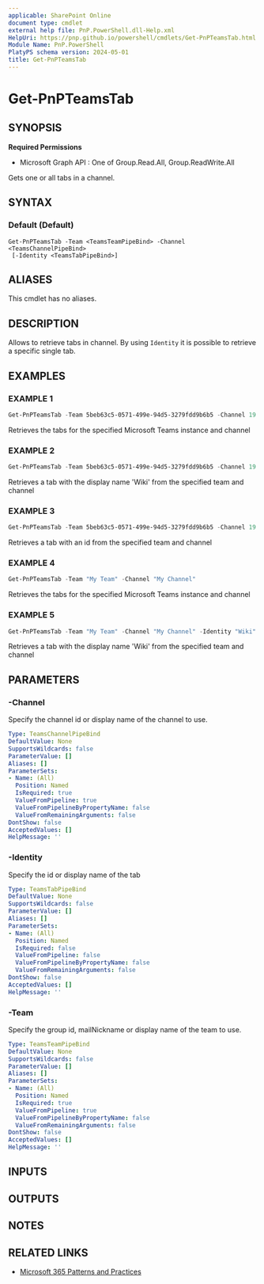 ```yaml
---
applicable: SharePoint Online
document type: cmdlet
external help file: PnP.PowerShell.dll-Help.xml
HelpUri: https://pnp.github.io/powershell/cmdlets/Get-PnPTeamsTab.html
Module Name: PnP.PowerShell
PlatyPS schema version: 2024-05-01
title: Get-PnPTeamsTab
---
```


# Get-PnPTeamsTab

## SYNOPSIS

**Required Permissions**

  * Microsoft Graph API : One of Group.Read.All, Group.ReadWrite.All

Gets one or all tabs in a channel.

## SYNTAX

### Default (Default)

```
Get-PnPTeamsTab -Team <TeamsTeamPipeBind> -Channel <TeamsChannelPipeBind>
 [-Identity <TeamsTabPipeBind>]
```

## ALIASES

This cmdlet has no aliases.

## DESCRIPTION

Allows to retrieve tabs in channel. By using `Identity` it is possible to retrieve a specific single tab.

## EXAMPLES

### EXAMPLE 1

```powershell
Get-PnPTeamsTab -Team 5beb63c5-0571-499e-94d5-3279fdd9b6b5 -Channel 19:796d063b63e34497aeaf092c8fb9b44e@thread.skype
```

Retrieves the tabs for the specified Microsoft Teams instance and channel

### EXAMPLE 2

```powershell
Get-PnPTeamsTab -Team 5beb63c5-0571-499e-94d5-3279fdd9b6b5 -Channel 19:796d063b63e34497aeaf092c8fb9b44e@thread.skype -Identity "Wiki"
```

Retrieves a tab with the display name 'Wiki' from the specified team and channel

### EXAMPLE 3

```powershell
Get-PnPTeamsTab -Team 5beb63c5-0571-499e-94d5-3279fdd9b6b5 -Channel 19:796d063b63e34497aeaf092c8fb9b44e@thread.skype -Identity d8740a7a-e44e-46c5-8f13-e699f964fc25
```

Retrieves a tab with an id from the specified team and channel

### EXAMPLE 4

```powershell
Get-PnPTeamsTab -Team "My Team" -Channel "My Channel"
```

Retrieves the tabs for the specified Microsoft Teams instance and channel

### EXAMPLE 5

```powershell
Get-PnPTeamsTab -Team "My Team" -Channel "My Channel" -Identity "Wiki"
```

Retrieves a tab with the display name 'Wiki' from the specified team and channel

## PARAMETERS

### -Channel

Specify the channel id or display name of the channel to use.

```yaml
Type: TeamsChannelPipeBind
DefaultValue: None
SupportsWildcards: false
ParameterValue: []
Aliases: []
ParameterSets:
- Name: (All)
  Position: Named
  IsRequired: true
  ValueFromPipeline: true
  ValueFromPipelineByPropertyName: false
  ValueFromRemainingArguments: false
DontShow: false
AcceptedValues: []
HelpMessage: ''
```

### -Identity

Specify the id or display name of the tab

```yaml
Type: TeamsTabPipeBind
DefaultValue: None
SupportsWildcards: false
ParameterValue: []
Aliases: []
ParameterSets:
- Name: (All)
  Position: Named
  IsRequired: false
  ValueFromPipeline: false
  ValueFromPipelineByPropertyName: false
  ValueFromRemainingArguments: false
DontShow: false
AcceptedValues: []
HelpMessage: ''
```

### -Team

Specify the group id, mailNickname or display name of the team to use.

```yaml
Type: TeamsTeamPipeBind
DefaultValue: None
SupportsWildcards: false
ParameterValue: []
Aliases: []
ParameterSets:
- Name: (All)
  Position: Named
  IsRequired: true
  ValueFromPipeline: true
  ValueFromPipelineByPropertyName: false
  ValueFromRemainingArguments: false
DontShow: false
AcceptedValues: []
HelpMessage: ''
```

## INPUTS

## OUTPUTS

## NOTES

## RELATED LINKS

- [Microsoft 365 Patterns and Practices](https://aka.ms/m365pnp)

